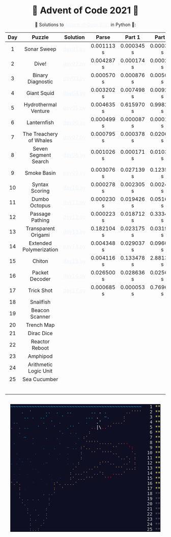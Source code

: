 # 🎄 Advent of Code 2021 🎄

🎅 Solutions to [Advent of Code 2021](https://adventofcode.com/2021/) in Python 🐍:

| Day |         Puzzle          |          Solution          |   Parse    |   Part 1   |   Part 2   | Stars |
|:---:|:-----------------------:|:--------------------------:|:----------:|:----------:|:----------:|:-----:|
|  1  |       Sonar Sweep       | [day01.py](Day01/day01.py) | 0.001113 s | 0.000345 s | 0.000318 s |  ⭐⭐   |
|  2  |          Dive!          | [day02.py](Day02/day02.py) | 0.004287 s | 0.000174 s | 0.000214 s |  ⭐⭐   |
|  3  |    Binary Diagnostic    | [day03.py](Day03/day03.py) | 0.000570 s | 0.000876 s | 0.005034 s |  ⭐⭐   |
|  4  |       Giant Squid       | [day04.py](Day04/day04.py) | 0.003202 s | 0.007498 s | 0.009233 s |  ⭐⭐   |
|  5  |  Hydrothermal Venture   | [day05.py](Day05/day05.py) | 0.004635 s | 0.615970 s | 0.998271 s |  ⭐⭐   |
|  6  |       Lanternfish       | [day06.py](Day06/day06.py) | 0.000499 s | 0.000087 s | 0.000188 s |  ⭐⭐   |
|  7  | The Treachery of Whales | [day07.py](Day07/day07.py) | 0.000795 s | 0.000378 s | 0.020677 s |  ⭐⭐   |
|  8  |  Seven Segment Search   | [day08.py](Day08/day08.py) | 0.001026 s | 0.000171 s | 0.010321 s |  ⭐⭐   |
|  9  |       Smoke Basin       | [day09.py](Day09/day09.py) | 0.003076 s | 0.027139 s | 0.123556 s |  ⭐⭐   |
| 10  |     Syntax Scoring      | [day10.py](Day10/day10.py) | 0.000278 s | 0.002305 s | 0.002455 s |  ⭐⭐   |
| 11  |      Dumbo Octopus      | [day11.py](Day11/day11.py) | 0.000230 s | 0.019426 s | 0.051653 s |  ⭐⭐   |
| 12  |     Passage Pathing     | [day12.py](Day12/day12.py) | 0.000223 s | 0.018712 s | 0.333444 s |  ⭐⭐   |
| 13  |   Transparent Origami   | [day13.py](Day13/day13.py) | 0.182104 s | 0.023175 s | 0.031994 s |  ⭐⭐   |
| 14  | Extended Polymerization | [day14.py](Day14/day14.py) | 0.004348 s | 0.029037 s | 0.096075 s |  ⭐⭐   |
| 15  |         Chiton          | [day15.py](Day15/day15.py) | 0.004116 s | 0.133478 s | 2.881320 s |  ⭐⭐   |
| 16  |     Packet Decoder      | [day16.py](Day16/day16.py) | 0.026500 s | 0.028636 s | 0.025613 s |  ⭐⭐   |
| 17  |       Trick Shot        | [day17.py](Day17/day17.py) | 0.000685 s | 0.000053 s | 0.769676 s |  ⭐⭐   |
| 18  |        Snailfish        |                            |            |            |            |       |
| 19  |     Beacon Scanner      |                            |            |            |            |       |
| 20  |       Trench Map        |                            |            |            |            |       |
| 21  |       Dirac Dice        |                            |            |            |            |       |
| 22  |     Reactor Reboot      |                            |            |            |            |       |
| 23  |        Amphipod         |                            |            |            |            |       |
| 24  |  Arithmetic Logic Unit  |                            |            |            |            |       |
| 25  |      Sea Cucumber       |                            |            |            |            |       |
|     |                         |                            |            |            |            |  34⭐  |


<html>
    <head>
        <style>
            body { 
                display: inline-block;
                text-align: center;
            }
            a { color: #f0f6fc; }
            pre {
                display: inline-block;
                color: #666666;
                background-color: #0f0f23;
            }
            .calendar-day { color: #cccccc; }
            .calendar-mark-complete { color: #ffff66; }
            .calendar-mark-verycomplete { color: #ffff66; }
            .calendar-color-g { color: #a47a4d; }
            .calendar-color-o { color: #c74c30; }
            .calendar-color-r { color: #ff0000; }
            .calendar-color-s { color: #ffffff; }
            .calendar-color-w1 { color: #00c8ff; }
            .calendar-color-w2 { color: #00b5ed; }
            .calendar-color-w3 { color: #00a2db; }
            .calendar-color-w4 { color: #0091cc; }
            .calendar-color-w5 { color: #0085c0; }
            .calendar-color-w6 { color: #0079b5; }
            .calendar-color-w7 { color: #006daa; }
            .calendar-color-w8 { color: #00619f; }
            .calendar-color-w9 { color: #005a98; }
            .calendar-color-w10 { color: #005291; }
            .calendar-color-w11 { color: #004a8a; }
            .calendar-color-w12 { color: #004282; }
            .calendar-color-w13 { color: #003b7b; }
            .calendar-color-w14 { color: #003374; }
            .calendar-color-w15 { color: #002e6f; }
            .calendar-color-w16 { color: #00296b; }
            .calendar-color-w17 { color: #002566; }
        </style>
    </head>
    <pre><!--
        --><span><!--
            --><span class="calendar-color-w1">~~~~~~~~~~~~~~~~~~~~~~~~~~~~~~~~~~~~~~~~~~~~~~~~~</span>  <!--
            --><span class="calendar-day"> 1</span> <!--
            --><span class="calendar-mark-complete">*</span><!--
            --><span class="calendar-mark-verycomplete">*</span><!--
        --></span><br><!--
        --><span><!--
            --><span class="calendar-color-w2">    .  '     ..  .   ..       ..</span> <!--
            --><span class="calendar-color-s">.</span> <!--
            --><span class="calendar-color-w2">.      </span> <!--
            --><span class="calendar-color-g">..''''</span>  <!--
            --><span class="calendar-day"> 2</span> <!--
            --><span class="calendar-mark-complete">*</span><!--
            --><span class="calendar-mark-verycomplete">*</span><!--
        --></span><br><!--
        --><span><!--
            --><span class="calendar-color-w3">     .. .  ..'     '        ...</span> <!--
            --><span class="calendar-color-s">.</span> <!--
            --><span class="calendar-color-w3"> ~.    </span> <!--
            --><span class="calendar-color-g">:</span>        <!--
            --><span class="calendar-day"> 3</span> <!--
            --><span class="calendar-mark-complete">*</span><!--
            --><span class="calendar-mark-verycomplete">*</span><!--
        --></span><br><!--
        --><span><!--
            --><span class="calendar-color-w4"> ..         .  '  .      .  .  </span> <!--
            --><span class="calendar-color-s">.'</span> <!--
            --><span class="calendar-color-w4">  </span> <!--
            --><span class="calendar-color-g">....'</span>        <!--
            --><span class="calendar-day"> 4</span> <!--
            --><span class="calendar-mark-complete">*</span><!--
            --><span class="calendar-mark-verycomplete">*</span><!--
        --></span><br><!--
        --><span><!--
            --><span class="calendar-color-w5">.  . ..   '  .  '    .''     </span> <!--
            --><span class="calendar-color-o">.</span><!--
            --><span class="calendar-color-r">.</span><!--
            --><span class="calendar-color-s">|\</span><!--
            --><span class="calendar-color-r">.</span><!--
            --><span class="calendar-color-o">.</span><!--
            --><span class="calendar-color-g">''</span>             <!--
            --><span class="calendar-day"> 5</span> <!--
            --><span class="calendar-mark-complete">*</span><!--
            --><span class="calendar-mark-verycomplete">*</span><!--
        --></span><br><!--
        --><span><!--
            --><span class="calendar-color-w6">   .              '.  . .   </span> <!--
            --><span class="calendar-color-g">:</span>                     <!--
            --><span class="calendar-day"> 6</span> <!--
            --><span class="calendar-mark-complete">*</span><!--
            --><span class="calendar-mark-verycomplete">*</span><!--
            --></span><br><!--
        --><span><!--
            --><span class="calendar-color-w7">     ~  .    .   .       .</span> <!--
            --><span class="calendar-color-g">:'</span>                      <!--
            --><span class="calendar-day"> 7</span> <!--
            --><span class="calendar-mark-complete">*</span><!--
            --><span class="calendar-mark-verycomplete">*</span><!--
            --></span><br><!--
        --><span><!--
            --><span class="calendar-color-w8"> .      .         .     . </span>  <!--
            --><span class="calendar-color-g">'''''.....</span>  <!--
            --><span class="calendar-color-g">..</span><!--
            --><span class="calendar-color-o">.</span><!--
            --><span class="calendar-color-r">.</span>       <!--
            --><span class="calendar-day"> 8</span> <!--
            --><span class="calendar-mark-complete">*</span><!--
            --><span class="calendar-mark-verycomplete">*</span><!--
        --></span><br><!--
        --><span><!--
            --><span class="calendar-color-w9">            .   .    ~ ..</span> <!--
            --><span class="calendar-color-g">:'..</span>  <!--
            --><span class="calendar-color-g">..</span>    <!--
            --><span class="calendar-color-g">''</span>    <!--
            --><span class="calendar-color-r">':</span>     <!--
            --><span class="calendar-day"> 9</span> <!--
            --><span class="calendar-mark-complete">*</span><!--
            --><span class="calendar-mark-verycomplete">*</span><!--
        --></span><br><!--
        --><span><!--
            --><span class="calendar-color-w10">  .      .    .   .  .   </span> <!--
            --><span class="calendar-color-g">:</span>   <!--
            --><span class="calendar-color-g">''</span>  <!--
            --><span class="calendar-color-g">''''..</span>     <!--
            --><span class="calendar-color-o">'</span><!--
            --><span class="calendar-color-g">.</span>    <!--
            --><span class="calendar-day">10</span> <!--
            --><span class="calendar-mark-complete">*</span><!--
            --><span class="calendar-mark-verycomplete">*</span><!--
        --></span><br><!--
        --><span><!--
            --><span class="calendar-color-w11">   .  .          .   .   </span> <!--
            --><span class="calendar-color-g">:</span>             <!--
            --><span class="calendar-color-g">'..'.</span> <!--
            --><span class="calendar-color-g">:</span>    <!--
            --><span class="calendar-day">11</span> <!--
            --><span class="calendar-mark-complete">*</span><!--
            --><span class="calendar-mark-verycomplete">*</span><!--
        --></span><br><!--
        --><span><!--
            --><span class="calendar-color-w12">. . '  '    .~       . .</span> <!--
            --><span class="calendar-color-g">:</span>       <!--
            --><span class="calendar-color-g">:'''..</span>   <!--
            --><span class="calendar-color-g">..'</span> <!--
            --><span class="calendar-color-g">:</span>    <!--
            --><span class="calendar-day">12</span> <!--
            --><span class="calendar-mark-complete">*</span><!--
            --><span class="calendar-mark-verycomplete">*</span><!--
        --></span><br><!--
        --><span><!--
            --><span class="calendar-color-w13">   .    ..            </span> <!--
            --><span class="calendar-color-g">.'</span>    <!--
            --><span class="calendar-color-g">..''</span>      <!--
            --><span class="calendar-color-g">'''</span> <!--
            --><span class="calendar-color-g">...:</span>    <!--
            --><span class="calendar-day">13</span> <!--
            --><span class="calendar-mark-complete">*</span><!--
            --><span class="calendar-mark-verycomplete">*</span><!--
        --></span><br><!--
        --><span><!--
            --><span class="calendar-color-w14"> . .  .   '   .      </span> <!--
            --><span class="calendar-color-g">:</span> <!--
            --><span class="calendar-color-g">...''</span>  <!--
            --><span class="calendar-color-g">..':</span>   <!--
            --><span class="calendar-color-r">.</span><!--
            --><span class="calendar-color-o">.</span><!--
            --><span class="calendar-color-g">..'</span>        <!--
            --><span class="calendar-day">14</span> <!--
            --><span class="calendar-mark-complete">*</span><!--
            --><span class="calendar-mark-verycomplete">*</span><!--
        --></span><br><!--
        --><span><!--
            --><span class="calendar-color-w15"> .         .   .  ~  </span> <!--
            --><span class="calendar-color-g">:'</span> <!--
            --><span class="calendar-color-g">...'''</span>    <!--
            --><span class="calendar-color-o">'</span><!--
            --><span class="calendar-color-r">''</span>             <!--
            --><span class="calendar-day">15</span> <!--
            --><span class="calendar-mark-complete">*</span><!--
            --><span class="calendar-mark-verycomplete">*</span><!--
        --></span><br><!--
        --><span><!--
            --><span class="calendar-color-g">'.'.</span> <!--
            --><span class="calendar-color-w16">   '    . </span> <!--
            --><span class="calendar-color-g">:'.</span> <!--
            --><span class="calendar-color-g">....'</span>                          <!--
            --><span class="calendar-day">16</span> <!--
            --><span class="calendar-mark-complete">*</span><!--
            --><span class="calendar-mark-verycomplete">*</span><!--
        --></span><br><!--
        --><span>   <!--
            --><span class="calendar-color-g">:</span> <!--
            --><span class="calendar-color-w17">.         </span> <!--
            --><span class="calendar-color-g">:</span>  <!--
            --><span class="calendar-color-g">'</span>                               <!--
            --><span class="calendar-day">17</span> <!--
            --><span class="calendar-mark-complete">*</span><!--
            --><span class="calendar-mark-verycomplete">*</span><!--
        --></span><br><!--
        --><span>   :        . ..'                                  <!--
            --><span class="calendar-day">18</span> <!--
            --><span>*</span><!--
            --><span>*</span><!--
        --></span><br><!--
        --><span>   '. . . .   :                                    <!--
            --><span class="calendar-day">19</span> <!--
            --><span>*</span><!--
            --><span>*</span><!--
        --></span><br><!--
        --><span>    '.        :                                    <!--
            --><span class="calendar-day">20</span> <!--
            --><span>*</span><!--
            --><span>*</span><!--
        --></span><br><!--
        --><span>      :  .   :                                     <!--
            --><span class="calendar-day">21</span> <!--
            --><span>*</span><!--
            --><span>*</span><!--
        --></span><br><!--
        --><span>      '.  .  :                                     <!--
            --><span class="calendar-day">22</span> <!--
            --><span>*</span><!--
            --><span>*</span><!--
        --></span><br><!--
        --><span>       : .  .'                                     <!--
            --><span class="calendar-day">23</span> <!--
            --><span>*</span><!--
            --><span>*</span><!--
        --></span><br><!--
        --><span>       :   .'                                      <!--
            --><span class="calendar-day">24</span> <!--
            --><span>*</span><!--
            --><span>*</span><!--
        --></span><br><!--
        --><span>       :..:                                        <!--
            --><span class="calendar-day">25</span> <!--
            --><span>*</span><!--
            --><span>*</span><!--
        --></span><!--
    --></pre>
</html>
